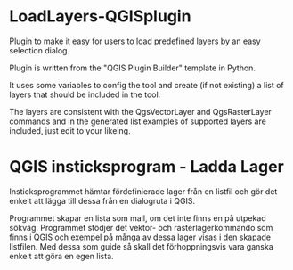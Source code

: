 LoadLayers-QGISplugin
=====================

Plugin to make it easy for users to load predefined layers by an easy selection dialog.

Plugin is written from the "QGIS Plugin Builder" template in Python.

It uses some variables to config the tool and create (if not existing) a list of layers that should be included in the tool.

The layers are consistent with the QgsVectorLayer and QgsRasterLayer commands and in the generated list examples of supported layers are included, just edit to your likeing.

QGIS insticksprogram - Ladda Lager
==================================

Insticksprogrammet hämtar fördefinierade lager från en listfil och gör det enkelt att lägga till dessa från en dialogruta i QGIS.

Programmet skapar en lista som mall, om det inte finns en på utpekad sökväg. Programmet stödjer det vektor- och rasterlagerkommando som finns i QGIS och exempel på många av dessa lager visas i den skapade listfilen. Med dessa som guide så skall det förhoppningsvis vara ganska enkelt att göra en egen lista.
